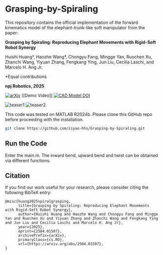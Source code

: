 # Grasping-by-Spiraling
This repository contains the official implementation of the forward kinematics model of the elephant-trunk-like soft manipulator from the paper:

**Grasping by Spiraling: Reproducing Elephant Movements with Rigid-Soft Robot Synergy**

Huishi Huang*, Haozhe Wang*, Chongyu Fang, Mingge Yan, Ruochen Xu, Zhanchi Wang, Yiyuan Zhang, Fengkang Ying, Jun Liu, Cecilia Laschi, and Marcelo H. Ang Jr.

*Equal contributions

**npj Robotics, 2025**

[![arXiv](https://img.shields.io/badge/arXiv-2504.01507-b31b1b.svg)](https://arxiv.org/pdf/2504.01507.pdf) [[Demo Video]] [![CAD Model DOI](https://zenodo.org/badge/DOI/10.5281/zenodo.15278644.svg)](https://doi.org/10.5281/zenodo.15278644)

![teaser1](./readme_images/1_1.png)
![teaser2](./readme_images/1_2.png)

This code was tested on MATLAB R2024b\. Please clone this GitHub repo before proceeding with the installation.

```bash
git clone https://github.com/ziyao-hhs/Grasping-by-Spiraling.git
```
## Run the Code
Enter the main.m. The inward bend, upward bend and twist can be obtained via different functions. 

## Citation
If you find our work useful for your research, please consider citing the following BibTeX entry:
```
@misc{huang2025spiralgrasping,
      title={Grasping by Spiraling: Reproducing Elephant Movements with Rigid-Soft Robot Synergy}, 
      author={Huishi Huang and Haozhe Wang and Chongyu Fang and Mingge Yan and Ruochen Xu and Yiyuan Zhang and Zhanchi Wang and Fengkang Ying and Jun Liu and Cecilia Laschi and Marcelo H. Ang Jr},
      year={2025},
      eprint={2504.01507},
      archivePrefix={arXiv},
      primaryClass={cs.RO},
      url={https://arxiv.org/abs/2504.01507}, 
}
